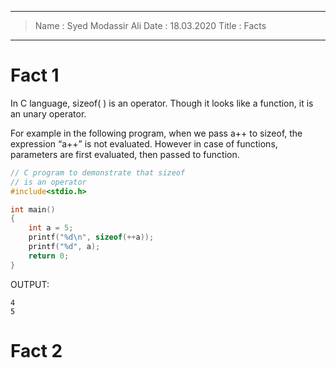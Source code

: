 ----
> Name : Syed Modassir Ali
> Date : 18.03.2020
> Title : Facts
----

# Fact 1

In C language, sizeof( ) is an operator. Though it looks like a function, it is an unary operator.

For example in the following program, when we pass a++ to sizeof, the expression “a++” is not evaluated. However in case of functions, parameters are first evaluated, then passed to function.

```cpp
// C program to demonstrate that sizeof 
// is an operator 
#include<stdio.h> 

int main() 
{ 
	int a = 5; 
	printf("%d\n", sizeof(++a)); 
	printf("%d", a); 
	return 0; 
} 
```
OUTPUT:
```
4
5
```

# Fact 2
